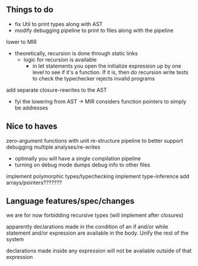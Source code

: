 
## Things to do
- fix Util to print types along with AST
- modify debugging pipeline to print to files along with the pipeline

lower to MIR
- theoretically, recursion is done through static links
    - logic for recursion is available
        - in let statements you open the initialize expression up by one level to see
            if it's a function. If it is, then do recursion
write tests to check the typechecker rejects invalid programs

add separate closure-rewrites to the AST
- fyi the lowering from AST -> MIR considers function pointers to simply be addresses


## Nice to haves 
zero-argument functions with unit
re-structure pipeline to better support debugging multiple analyses/re-writes
- optimally you will have a single compilation pipeline
- turning on debug mode dumps debug info to other files

implement polymorphic types/typechecking
implement type-inference
add arrays/pointers???????

## Language features/spec/changes

we are for now forbidding recursive types (will implement after closures)

apparently declarations made in the condition of an if and/or while
statement and/or expression are available in the body. Unify the rest of the system

declarations made inside any expression will not be available outside
of that expression